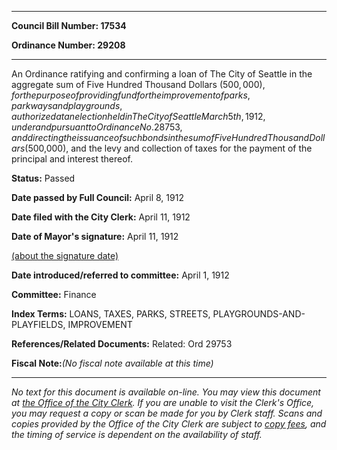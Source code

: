 

********

**Council Bill Number: 17534**
   
**Ordinance Number: 29208**
********

 An Ordinance ratifying and confirming a loan of The City of Seattle in the aggregate sum of Five Hundred Thousand Dollars ($500,000), for the purpose of providing fund for the improvement of parks, parkways and playgrounds, authorized at an election held in The City of Seattle March 5th, 1912, under and pursuant to Ordinance No. 28753, and directing the issuance of such bonds in the sum of Five Hundred Thousand Dollars ($500,000), and the levy and collection of taxes for the payment of the principal and interest thereof.

**Status:** Passed
   
**Date passed by Full Council:** April 8, 1912
   
**Date filed with the City Clerk:** April 11, 1912
   
**Date of Mayor's signature:** April 11, 1912
   
[(about the signature date)](/~public/approvaldate.htm)
   
   
   
**Date introduced/referred to committee:** April 1, 1912
   
**Committee:** Finance
   
   
**Index Terms:** LOANS, TAXES, PARKS, STREETS, PLAYGROUNDS-AND-PLAYFIELDS, IMPROVEMENT

**References/Related Documents:** Related: Ord 29753

**Fiscal Note:**_(No fiscal note available at this time)_
********

_No text for this document is available on-line. You may view this document at [the Office of the City Clerk](http://www.seattle.gov/leg/clerk/contactUs.htm). If you are unable to visit the Clerk's Office, you may request a copy or scan be made for you by Clerk staff. Scans and copies provided by the Office of the City Clerk are subject to [copy fees](http://clerk.seattle.gov/~public/clerkfees.htm), and the timing of service is dependent on the availability of staff._

